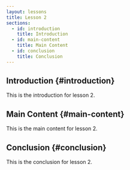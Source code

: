 ```yaml
---
layout: lessons
title: Lesson 2
sections:
  - id: introduction
    title: Introduction
  - id: main-content
    title: Main Content
  - id: conclusion
    title: Conclusion
---
```


## Introduction {#introduction}

This is the introduction for lesson 2.

## Main Content {#main-content}

This is the main content for lesson 2.

## Conclusion {#conclusion}

This is the conclusion for lesson 2.
